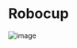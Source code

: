 # Robocup

![image](https://github.com/user-attachments/assets/a1c41254-2c04-4978-97de-0502a39c15c3)
